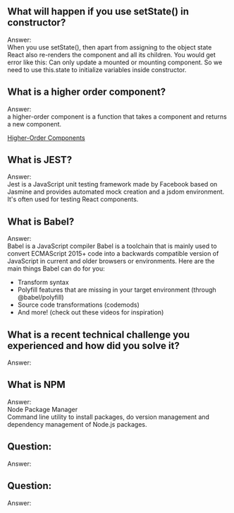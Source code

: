 ## What will happen if you use setState() in constructor?
Answer:   
When you use setState(), then apart from assigning to the object state React also re-renders the component and all its children. You would get error like this: Can only update a mounted or mounting component. So we need to use this.state to initialize variables inside constructor.

## What is a higher order component?
Answer:   
a higher-order component is a function that takes a component and returns a new component.

[Higher-Order Components](https://reactjs.org/docs/higher-order-components.html)

## What is JEST?
Answer:   
Jest is a JavaScript unit testing framework made by Facebook based on Jasmine and provides automated mock creation and a jsdom environment. It's often used for testing React components.


## What is Babel?
Answer:   
Babel is a JavaScript compiler
Babel is a toolchain that is mainly used to convert ECMAScript 2015+ code into a backwards compatible version of JavaScript in current and older browsers or environments. Here are the main things Babel can do for you:
- Transform syntax
- Polyfill features that are missing in your target environment (through @babel/polyfill)
- Source code transformations (codemods)
- And more! (check out these videos for inspiration)


## What is a recent technical challenge you experienced and how did you solve it?
Answer:   


## What is NPM
Answer:   
Node Package Manager  
Command line utility to install packages, do version management and dependency management of Node.js packages.

## Question:
Answer:   


## Question:
Answer:   
